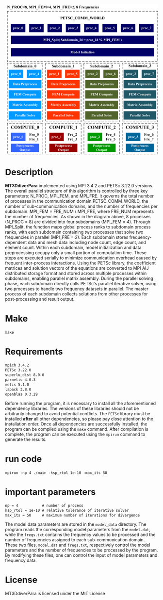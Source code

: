 ![Overall parallel structure of MT3DdiverPara](./kuangjia.png)

# Description
**MT3DdiverPara** implemented using MPI 3.4.2 and PETSc 3.22.0 versions. The overall parallel structure of this algorithm is controlled by three key parameters: N_PROC, MPI_FEM, and MPI_FRE. It governs the total number of processes in the communication domain PETSC_COMM_WORLD, the number of sub-communication domains, and the number of frequencies per subdomain. MPI_FEM = FRE_NUM / MPI_FRE, where FRE_NUM represents the number of frequencies. As shown in the diagram above, 8 processes (N_PROC = 8) are divided into four subdomains (MPI_FEM = 4). Through MPI_Split, the function maps global process ranks to subdomain process ranks, with each subdomain containing two processes that solve two frequencies in parallel (MPI_FRE = 2). Each subdomain stores frequency-dependent data and mesh data including node count, edge count, and element count. Within each subdomain, model initialization and data preprocessing occupy only a small portion of computation time. These steps are executed serially to minimize communication overhead caused by frequent inter-process interactions. Using the PETSc library, the coefficient matrices and solution vectors of the equations are converted to MPI AIJ distributed storage format and stored across multiple processes within subdomains, enabling parallel matrix assembly. During the parallel solving phase, each subdomain directly calls PETSc's parallel iterative solver, using two processes to handle two frequency datasets in parallel. The master process of each subdomain collects solutions from other processes for post-processing and result output.

# Make
`make`

# Requirements
```
mpich 3.4.2
PETSc 3.22.0
superlu_dist 8.0.0
parmetis 4.0.3
metis 5.1.0
lapack 3.8.0
openblas 0.3.29
```

Before running the program, it is necessary to install all the aforementioned dependency libraries. The versions of these libraries should not be arbitrarily changed to avoid potential conflicts. The `PETSc` library must be installed **after** all other dependencies, so please pay close attention to the installation order. Once all dependencies are successfully installed, the program can be compiled using the `make` command. After compilation is complete, the program can be executed using the `mpirun` command to generate the results.

# run code
`mpirun -np 4 ./main -ksp_rtol 1e-10 -max_its 50`

# important parameters
```
np = 4           # number of process
ksp_rtol = 1e-10 # relative tolerance of iterative solver
max_its = 50     # maximum number of iterations for divergence
```

The model data parameters are stored in the `model_data` directory. The program reads the corresponding model parameters from the `model.dat`, while the `freqs.txt` contains the frequency values to be processed and the number of frequencies assigned to each sub-communication domain. These two files, `model.dat` and `freqs.txt`, respectively control the model parameters and the number of frequencies to be processed by the program. By modifying these files, one can control the input of model parameters and frequency data.

# License
MT3DdiverPara is licensed under the MIT License
